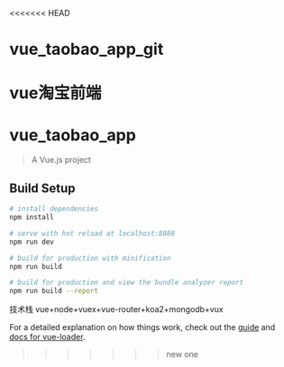 <<<<<<< HEAD
# vue_taobao_app_git
vue淘宝前端
=======
# vue_taobao_app

> A Vue.js project

## Build Setup

``` bash
# install dependencies
npm install

# serve with hot reload at localhost:8080
npm run dev

# build for production with minification
npm run build

# build for production and view the bundle analyzer report
npm run build --report
```
技术栈 vue+node+vuex+vue-router+koa2+mongodb+vux


For a detailed explanation on how things work, check out the [guide](http://vuejs-templates.github.io/webpack/) and [docs for vue-loader](http://vuejs.github.io/vue-loader).
>>>>>>> new one
